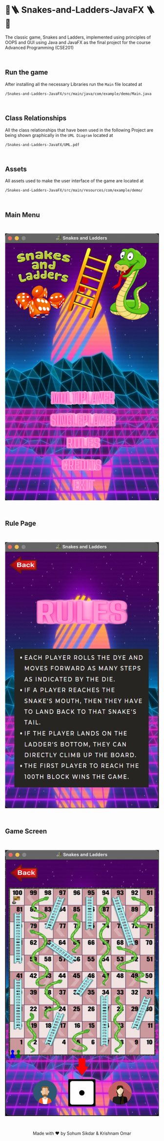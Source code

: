 # 🐍🪜 Snakes-and-Ladders-JavaFX 🪜🐍
      
The classic game, Snakes and Ladders, implemented using principles of OOPS and GUI using Java and JavaFX as the final project for the course Advanced Programming (CSE201)

<br>

## Run the game
After installing all the necessary Libraries run the ```Main``` file located at

    /Snakes-and-Ladders-JavaFX/src/main/java/com/example/demo/Main.java

<br>

## Class Relationships
All the class relationships that have been used in the following Project are being shown graphically in the ```UML Diagram``` located at 

    /Snakes-and-Ladders-JavaFX/UML.pdf

<br>

## Assets
All assets used to make the user interface of the game are located at
    
    /Snakes-and-Ladders-JavaFX/src/main/resources/com/example/demo/


<br>

## Main Menu

<br>

![Alt text](src/main/resources/com/example/demo/mainMenuDemo.png "Main Menu")


<br>

## Rule Page

<br>

![Alt text](src/main/resources/com/example/demo/ruleScreenDemo.png "Rules")

<br>

## Game Screen

<br>

![Alt text](src/main/resources/com/example/demo/gameScreenDemo.png "Game Screen")

<br>

<p align="center">
Made with ❤️ by Sohum Sikdar & Krishnam Omar    
</p>
